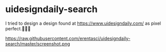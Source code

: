 # uidesigndaily-search

I tried to design a design found at https://www.uidesigndaily.com/ as pixel perfect.🥳🥳🥳

https://raw.githubusercontent.com/erentasci/uidesigndaily-search/master/screenshot.png
